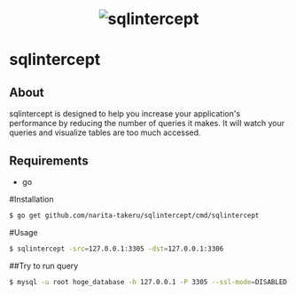 
<h1 align="center">
    <img alt="sqlintercept" src="https://github.com/narita-takeru/sqlintercept/blob/master/sqlintercept-readme.gif" />
</h1>

# sqlintercept

## About

sqlintercept is designed to help you increase your application's performance by reducing the number of queries it makes. It will watch your queries and visualize tables are too much accessed.

## Requirements

- go 

#Installation

```bash
$ go get github.com/narita-takeru/sqlintercept/cmd/sqlintercept
```

#Usage

```bash
$ sqlintercept -src=127.0.0.1:3305 -dst=127.0.0.1:3306
```

##Try to run query
```bash
$ mysql -u root hoge_database -h 127.0.0.1 -P 3305 --ssl-mode=DISABLED -e "select count(*) from one table"
```


